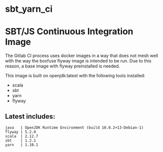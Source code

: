 # sbt_yarn_ci

SBT/JS Continuous Integration Image
===================================

The Gitlab CI process uses docker images in a way that does not mesh
well with the way the boxfuse flyway image is intended to be run.
Due to this reason, a base image with flyway preinstalled is needed.

This image is built on openjdk:latest with the following tools installed:

  * scala
  * sbt
  * yarn
  * flyway

Latest includes:
----------------

    java   | OpenJDK Runtime Environment (build 10.0.2+13-Debian-1)
    flyway | 5.2.0
    scala  | 2.12.7
    sbt    | 1.2.1
    yarn   | 1.10.1
